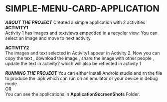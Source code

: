 # SIMPLE-MENU-CARD-APPLICATION    

***ABOUT THE PROJECT***
Created a simple application with 2 activities  
**ACTIVITY1**  
Activity 1 has images and textviews empedded in a recycler view. You can select an image and move to next activity.  

**ACTIVITY2**    
The images and text selected in Activity1 appear in Activity 2. 
Now you can copy the text , download the image , share the image with other people , update the text in activity2 which will also be reflected in activity 1        

***RUNNING THE PROJECT***
You can either install Android studio and rn the file to produce the .apk which can run on an emulator or your device in debug mode.  
OR  
You can see the applications in **ApplicationSccreenShots** Folder.  

